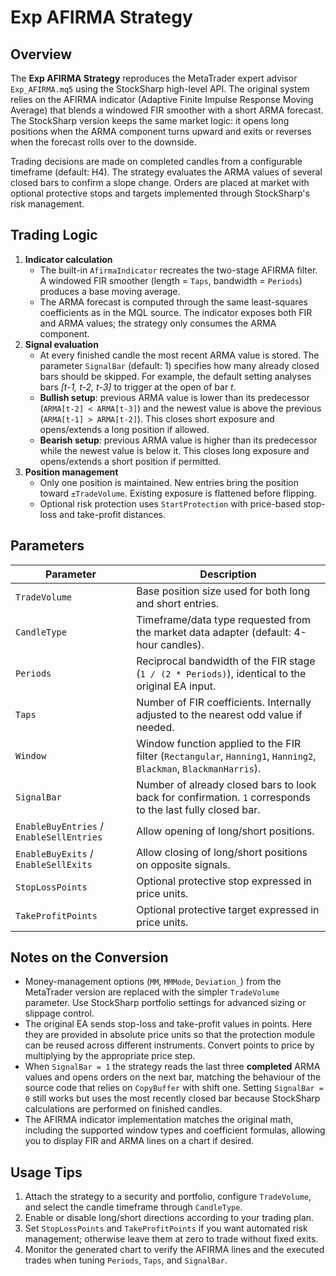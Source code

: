# Exp AFIRMA Strategy

## Overview

The **Exp AFIRMA Strategy** reproduces the MetaTrader expert advisor `Exp_AFIRMA.mq5` using the StockSharp high-level API. The
original system relies on the AFIRMA indicator (Adaptive Finite Impulse Response Moving Average) that blends a windowed FIR
smoother with a short ARMA forecast. The StockSharp version keeps the same market logic: it opens long positions when the ARMA
component turns upward and exits or reverses when the forecast rolls over to the downside.

Trading decisions are made on completed candles from a configurable timeframe (default: H4). The strategy evaluates the ARMA
values of several closed bars to confirm a slope change. Orders are placed at market with optional protective stops and targets
implemented through StockSharp's risk management.

## Trading Logic

1. **Indicator calculation**
   - The built-in `AfirmaIndicator` recreates the two-stage AFIRMA filter. A windowed FIR smoother (length = `Taps`, bandwidth =
     `Periods`) produces a base moving average.
   - The ARMA forecast is computed through the same least-squares coefficients as in the MQL source. The indicator exposes both
     FIR and ARMA values; the strategy only consumes the ARMA component.
2. **Signal evaluation**
   - At every finished candle the most recent ARMA value is stored. The parameter `SignalBar` (default: 1) specifies how many
     already closed bars should be skipped. For example, the default setting analyses bars *[t-1, t-2, t-3]* to trigger at the
     open of bar *t*.
   - **Bullish setup**: previous ARMA value is lower than its predecessor (`ARMA[t-2] < ARMA[t-3]`) and the newest value is above
     the previous (`ARMA[t-1] > ARMA[t-2]`). This closes short exposure and opens/extends a long position if allowed.
   - **Bearish setup**: previous ARMA value is higher than its predecessor while the newest value is below it. This closes long
     exposure and opens/extends a short position if permitted.
3. **Position management**
   - Only one position is maintained. New entries bring the position toward `±TradeVolume`. Existing exposure is flattened before
     flipping.
   - Optional risk protection uses `StartProtection` with price-based stop-loss and take-profit distances.

## Parameters

| Parameter | Description |
|-----------|-------------|
| `TradeVolume` | Base position size used for both long and short entries. |
| `CandleType` | Timeframe/data type requested from the market data adapter (default: 4-hour candles). |
| `Periods` | Reciprocal bandwidth of the FIR stage (`1 / (2 * Periods)`), identical to the original EA input. |
| `Taps` | Number of FIR coefficients. Internally adjusted to the nearest odd value if needed. |
| `Window` | Window function applied to the FIR filter (`Rectangular`, `Hanning1`, `Hanning2`, `Blackman`, `BlackmanHarris`). |
| `SignalBar` | Number of already closed bars to look back for confirmation. `1` corresponds to the last fully closed bar. |
| `EnableBuyEntries` / `EnableSellEntries` | Allow opening of long/short positions. |
| `EnableBuyExits` / `EnableSellExits` | Allow closing of long/short positions on opposite signals. |
| `StopLossPoints` | Optional protective stop expressed in price units. |
| `TakeProfitPoints` | Optional protective target expressed in price units. |

## Notes on the Conversion

- Money-management options (`MM`, `MMMode`, `Deviation_`) from the MetaTrader version are replaced with the simpler
  `TradeVolume` parameter. Use StockSharp portfolio settings for advanced sizing or slippage control.
- The original EA sends stop-loss and take-profit values in points. Here they are provided in absolute price units so that the
  protection module can be reused across different instruments. Convert points to price by multiplying by the appropriate price
  step.
- When `SignalBar = 1` the strategy reads the last three **completed** ARMA values and opens orders on the next bar, matching the
  behaviour of the source code that relies on `CopyBuffer` with shift one. Setting `SignalBar = 0` still works but uses the most
  recently closed bar because StockSharp calculations are performed on finished candles.
- The AFIRMA indicator implementation matches the original math, including the supported window types and coefficient formulas,
  allowing you to display FIR and ARMA lines on a chart if desired.

## Usage Tips

1. Attach the strategy to a security and portfolio, configure `TradeVolume`, and select the candle timeframe through
   `CandleType`.
2. Enable or disable long/short directions according to your trading plan.
3. Set `StopLossPoints` and `TakeProfitPoints` if you want automated risk management; otherwise leave them at zero to trade
   without fixed exits.
4. Monitor the generated chart to verify the AFIRMA lines and the executed trades when tuning `Periods`, `Taps`, and `SignalBar`.
